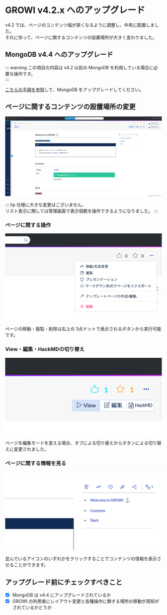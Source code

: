 # GROWI v4.2.x へのアップグレード

v4.2 では、ページのコンテンツ幅が狭くなるように調整し、中央に配置しました。  
それに伴って、ページに関するコンテンツの設置場所が大きく変わりました。

## MongoDB v4.4 へのアップグレード

::: warning
この項目の内容は v4.2 以前の MongoDB を利用している場合に必要な操作です。  
:::

[こちらの手順を参照](../admin-cookbook/upgrade-mongodb.md)して、MongoDB をアップグレードしてください。

## ページに関するコンテンツの設置場所の変更

![layout_42x](./images/layout_42x.png)

::: tip
仕様に大きな変更はございません。  
リスト表示に関しては管理画面で表示個数を操作できるようになりました。
:::

### ページに関する操作

![layout_42x](./images/page_management_dropdown.png)

ページの移動・複製・削除は右上の 3点ドットで表示されるボタンから実行可能です。

### View・編集・HackMDの切り替え

![layout_42x](./images/editor_mode_control_button.png)

ページを編集モードを変える場合、タブによる切り替えからボタンによる切り替えに変更されました。

### ページに関する情報を見る

![layout_42x](./images/page_contents.png)

並んでいるアイコンのいずれかをクリックすることでコンテンツの情報を表示させることができます。


## アップグレード前にチェックすべきこと

- [x] MongoDB は v4.4 にアップグレードされているか
- [x] GROWI の利用者にレイアウト変更と各種操作に関する場所の移動が周知がされているかどうか

